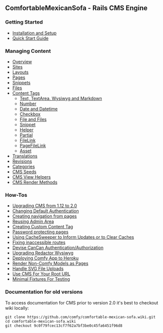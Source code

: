 ## ComfortableMexicanSofa - Rails CMS Engine

### Getting Started

* [Installation and Setup](//github.com/comfy/comfortable-mexican-sofa/wiki/Docs:-Installation-and-Setup)
* [Quick Start Guide](//github.com/comfy/comfortable-mexican-sofa/wiki/Docs:-Quick-Start-Guide)

### Managing Content

* [Overview](//github.com/comfy/comfortable-mexican-sofa/wiki/Docs:-Overview)
* [Sites](//github.com/comfy/comfortable-mexican-sofa/wiki/Docs:-Sites)
* [Layouts](//github.com/comfy/comfortable-mexican-sofa/wiki/Docs:-Layouts)
* [Pages](//github.com/comfy/comfortable-mexican-sofa/wiki/Docs:-Pages)
* [Snippets](//github.com/comfy/comfortable-mexican-sofa/wiki/Docs:-Snippets)
* [Files](//github.com/comfy/comfortable-mexican-sofa/wiki/Docs:-Files)
* [Content Tags](//github.com/comfy/comfortable-mexican-sofa/wiki/Docs:-Content-Tags)
  * [Text, TextArea, Wysiwyg and Markdown](//github.com/comfy/comfortable-mexican-sofa/wiki/Docs:-Content-Tags#text-textarea-wysiwyg-and-markdown)
  * [Number](//github.com/comfy/comfortable-mexican-sofa/wiki/Docs:-Content-Tags#number)
  * [Date and Datetime](//github.com/comfy/comfortable-mexican-sofa/wiki/Docs:-Content-Tags#date-and-datetime)
  * [Checkbox](//github.com/comfy/comfortable-mexican-sofa/wiki/Docs:-Content-Tags#checkbox)
  * [File and Files](//github.com/comfy/comfortable-mexican-sofa/wiki/Docs:-Content-Tags#file-and-files)
  * [Snippet](https://github.com/comfy/comfortable-mexican-sofa/wiki/Docs:-Content-Tags#snippet)
  * [Helper](//github.com/comfy/comfortable-mexican-sofa/wiki/Docs:-Content-Tags#helper)
  * [Partial](//github.com/comfy/comfortable-mexican-sofa/wiki/Docs:-Content-Tags#partial)
  * [FileLink](//github.com/comfy/comfortable-mexican-sofa/wiki/Docs:-Content-Tags#filelink)
  * [PageFileLink](//github.com/comfy/comfortable-mexican-sofa/wiki/Docs:-Content-Tags#pagefilelink)
  * [Asset](//github.com/comfy/comfortable-mexican-sofa/wiki/Docs:-Content-Tags#asset)
* [Translations](//github.com/comfy/comfortable-mexican-sofa/wiki/Docs:-Translations)
* [Revisions](//github.com/comfy/comfortable-mexican-sofa/wiki/Docs:-Revisions)
* [Categories](//github.com/comfy/comfortable-mexican-sofa/wiki/Docs:-Categories)
* [CMS Seeds](//github.com/comfy/comfortable-mexican-sofa/wiki/Docs:-CMS-Seeds)
* [CMS View Helpers](//github.com/comfy/comfortable-mexican-sofa/wiki/Docs:-CMS-View-Helpers)
* [CMS Render Methods](//github.com/comfy/comfortable-mexican-sofa/wiki/Docs:-CMS-Render-Methods)

### How-Tos

* [Upgrading CMS from 1.12 to 2.0](//github.com/comfy/comfortable-mexican-sofa/wiki/HowTo:-Upgrade-CMS-From-1.12-to-2.0)
* [Changing Default Authentication](//github.com/comfy/comfortable-mexican-sofa/wiki/HowTo:-Changing-Default-Authentication)
* [Creating navigation from pages](//github.com/comfy/comfortable-mexican-sofa/wiki/HowTo:-Creating-navigation-from-pages)
* [Reusing Admin Area](//github.com/comfy/comfortable-mexican-sofa/wiki/HowTo:-Reusing-Admin-Area)
* [Creating Custom Content Tag](//github.com/comfy/comfortable-mexican-sofa/wiki/HowTo:-Creating-Custom-Content-Tag)
* [Password protecting pages](//github.com/comfy/comfortable-mexican-sofa/wiki/HowTo:-Password-protecting-pages)
* [Using CacheSweeper to Inform Updates or to Clear Caches](//github.com/comfy/comfortable-mexican-sofa/wiki/HowTo:-Using-CacheSweeper-to-Inform-Updates-or-to-Clear-Caches)
* [Fixing inaccessible routes](//github.com/comfy/comfortable-mexican-sofa/wiki/HowTo:-Fix-Inaccessible-Routes)
* [Devise CanCan Authentication/Authorization](//github.com/comfy/comfortable-mexican-sofa/wiki/HowTo:-Devise-CanCan-Authentication-Authorization)
* [Upgrading Redactor Wysiwyg](//github.com/comfy/comfortable-mexican-sofa/wiki/HowTo:-Upgrading-Redactor-Wysiwyg)
* [Deploying Comfy App to Heroku](//github.com/comfy/comfortable-mexican-sofa/wiki/HowTo:-Deploying-Comfy-App-to-Heroku)
* [Render Non-Comfy Models as Pages](//github.com/comfy/comfortable-mexican-sofa/wiki/HowTo:-Render-Non-Comfy-Models-as-Pages)
* [Handle SVG File Uploads](//github.com/comfy/comfortable-mexican-sofa/wiki/HowTo:-Handle-SVG-File-Uploads)
* [Use CMS For Your Root URL](//github.com/comfy/comfortable-mexican-sofa/wiki/HowTo:-Use-CMS-For-Your-Root-URL)
* [Minimal Fixtures For Testing](//github.com/comfy/comfortable-mexican-sofa/wiki/HowTo:-Minimal-Fixtures-For-Testing)

### Documentation for old versions
To access documentation for CMS prior to version 2.0 it's best to checkout wiki locally:
```
git clone https://github.com/comfy/comfortable-mexican-sofa.wiki.git
cd comfortable-mexican-sofa.wiki
git checkout 9c0f79fcec13cf7f62a7bf3be0c45fa6451f96d8
```
